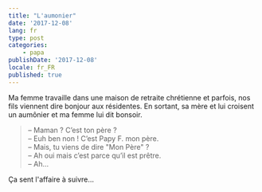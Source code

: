 ```yaml
---
title: "L'aumonier"
date: '2017-12-08'
lang: fr
type: post
categories:
    - papa
publishDate: '2017-12-08'
locale: fr_FR
published: true
---
```


Ma femme travaille dans une maison de retraite chrétienne et parfois, nos fils viennent dire bonjour aux résidentes. En sortant, sa mère et lui croisent un aumônier et ma femme lui dit bonsoir.

<!-- more -->


> – Maman ? C’est ton père ?  
> – Euh ben non ! C’est Papy F. mon père.  
> – Mais, tu viens de dire "Mon Père" ?  
> – Ah oui mais c’est parce qu’il est prêtre.  
> – Ah…

Ça sent l'affaire à suivre…